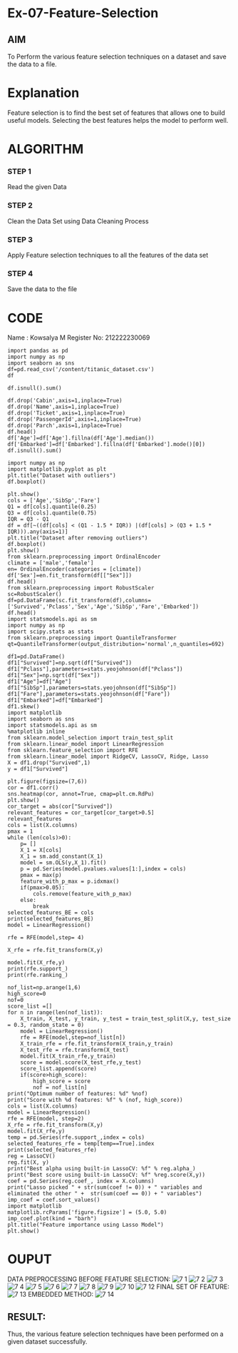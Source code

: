 # Ex-07-Feature-Selection
## AIM
To Perform the various feature selection techniques on a dataset and save the data to a file. 

# Explanation
Feature selection is to find the best set of features that allows one to build useful models.
Selecting the best features helps the model to perform well. 

# ALGORITHM
### STEP 1
Read the given Data
### STEP 2
Clean the Data Set using Data Cleaning Process
### STEP 3
Apply Feature selection techniques to all the features of the data set
### STEP 4
Save the data to the file
# CODE
Name : Kowsalya M
Register No: 212222230069
```
import pandas as pd
import numpy as np
import seaborn as sns
df=pd.read_csv('/content/titanic_dataset.csv')
df

df.isnull().sum()

df.drop('Cabin',axis=1,inplace=True)
df.drop('Name',axis=1,inplace=True)
df.drop('Ticket',axis=1,inplace=True)
df.drop('PassengerId',axis=1,inplace=True)
df.drop('Parch',axis=1,inplace=True)
df.head()
df['Age']=df['Age'].fillna(df['Age'].median())
df['Embarked']=df['Embarked'].fillna(df['Embarked'].mode()[0])
df.isnull().sum()

import numpy as np
import matplotlib.pyplot as plt
plt.title("Dataset with outliers")
df.boxplot()

plt.show()
cols = ['Age','SibSp','Fare']
Q1 = df[cols].quantile(0.25)
Q3 = df[cols].quantile(0.75)
IQR = Q3 - Q1
df = df[~((df[cols] < (Q1 - 1.5 * IQR)) |(df[cols] > (Q3 + 1.5 * IQR))).any(axis=1)]
plt.title("Dataset after removing outliers")
df.boxplot()
plt.show()
from sklearn.preprocessing import OrdinalEncoder
climate = ['male','female']
en= OrdinalEncoder(categories = [climate])
df['Sex']=en.fit_transform(df[["Sex"]])
df.head()
from sklearn.preprocessing import RobustScaler
sc=RobustScaler()
df=pd.DataFrame(sc.fit_transform(df),columns=['Survived','Pclass','Sex','Age','SibSp','Fare','Embarked'])
df.head()
import statsmodels.api as sm
import numpy as np
import scipy.stats as stats
from sklearn.preprocessing import QuantileTransformer 
qt=QuantileTransformer(output_distribution='normal',n_quantiles=692)

df1=pd.DataFrame()
df1["Survived"]=np.sqrt(df["Survived"])
df1["Pclass"],parameters=stats.yeojohnson(df["Pclass"])
df1["Sex"]=np.sqrt(df["Sex"])
df1["Age"]=df["Age"]
df1["SibSp"],parameters=stats.yeojohnson(df["SibSp"])
df1["Fare"],parameters=stats.yeojohnson(df["Fare"])
df1["Embarked"]=df["Embarked"]
df1.skew()
import matplotlib
import seaborn as sns
import statsmodels.api as sm
%matplotlib inline
from sklearn.model_selection import train_test_split
from sklearn.linear_model import LinearRegression
from sklearn.feature_selection import RFE
from sklearn.linear_model import RidgeCV, LassoCV, Ridge, Lasso
X = df1.drop("Survived",1) 
y = df1["Survived"]          

plt.figure(figsize=(7,6))
cor = df1.corr()
sns.heatmap(cor, annot=True, cmap=plt.cm.RdPu)
plt.show()
cor_target = abs(cor["Survived"])
relevant_features = cor_target[cor_target>0.5]
relevant_features
cols = list(X.columns)
pmax = 1
while (len(cols)>0):
    p= []
    X_1 = X[cols]
    X_1 = sm.add_constant(X_1)
    model = sm.OLS(y,X_1).fit()
    p = pd.Series(model.pvalues.values[1:],index = cols)      
    pmax = max(p)
    feature_with_p_max = p.idxmax()
    if(pmax>0.05):
        cols.remove(feature_with_p_max)
    else:
        break
selected_features_BE = cols
print(selected_features_BE)
model = LinearRegression()

rfe = RFE(model,step= 4)

X_rfe = rfe.fit_transform(X,y)  

model.fit(X_rfe,y)
print(rfe.support_)
print(rfe.ranking_)

nof_list=np.arange(1,6)            
high_score=0
nof=0           
score_list =[]
for n in range(len(nof_list)):
    X_train, X_test, y_train, y_test = train_test_split(X,y, test_size = 0.3, random_state = 0)
    model = LinearRegression()
    rfe = RFE(model,step=nof_list[n])
    X_train_rfe = rfe.fit_transform(X_train,y_train)
    X_test_rfe = rfe.transform(X_test)
    model.fit(X_train_rfe,y_train)
    score = model.score(X_test_rfe,y_test)
    score_list.append(score)
    if(score>high_score):
        high_score = score
        nof = nof_list[n]
print("Optimum number of features: %d" %nof)
print("Score with %d features: %f" % (nof, high_score))
cols = list(X.columns)
model = LinearRegression()
rfe = RFE(model, step=2)             
X_rfe = rfe.fit_transform(X,y)  
model.fit(X_rfe,y)              
temp = pd.Series(rfe.support_,index = cols)
selected_features_rfe = temp[temp==True].index
print(selected_features_rfe)
reg = LassoCV()
reg.fit(X, y)
print("Best alpha using built-in LassoCV: %f" % reg.alpha_)
print("Best score using built-in LassoCV: %f" %reg.score(X,y))
coef = pd.Series(reg.coef_, index = X.columns)
print("Lasso picked " + str(sum(coef != 0)) + " variables and eliminated the other " +  str(sum(coef == 0)) + " variables")
imp_coef = coef.sort_values()
import matplotlib
matplotlib.rcParams['figure.figsize'] = (5.0, 5.0)
imp_coef.plot(kind = "barh")
plt.title("Feature importance using Lasso Model")
plt.show()
```
# OUPUT
DATA PREPROCESSING BEFORE FEATURE SELECTION:
![7 1](https://github.com/Kowsalyasathya/Ex-07-Feature-Selection/assets/118671457/cbfcc142-038e-4bef-a9ae-70a5b9f51603)
![7 2](https://github.com/Kowsalyasathya/Ex-07-Feature-Selection/assets/118671457/e8fff0b6-aeb6-45ad-9d12-627fa6021076)
![7 3](https://github.com/Kowsalyasathya/Ex-07-Feature-Selection/assets/118671457/f4acc744-dd7f-48a6-91d5-963d44d220f4)
![7 4](https://github.com/Kowsalyasathya/Ex-07-Feature-Selection/assets/118671457/4254941d-aec2-4dea-b9f1-1c784b85530c)
![7 5](https://github.com/Kowsalyasathya/Ex-07-Feature-Selection/assets/118671457/a79e707f-80e1-493e-bae1-9da15cd89612)
![7 6](https://github.com/Kowsalyasathya/Ex-07-Feature-Selection/assets/118671457/49a5cd00-8fd0-4824-b887-49aae33b095c)
![7 7](https://github.com/Kowsalyasathya/Ex-07-Feature-Selection/assets/118671457/2e73067f-a0f8-4816-80a7-849fbd969a3a)
![7 8](https://github.com/Kowsalyasathya/Ex-07-Feature-Selection/assets/118671457/d606b755-629e-47a9-aa3d-76754b590aea)
![7 9](https://github.com/Kowsalyasathya/Ex-07-Feature-Selection/assets/118671457/4b66ca9a-865e-41d8-9201-9d75fc3569a5)
![7 10](https://github.com/Kowsalyasathya/Ex-07-Feature-Selection/assets/118671457/367bde4a-f647-444a-815b-85911d521f65)
![7 12](https://github.com/Kowsalyasathya/Ex-07-Feature-Selection/assets/118671457/5329281e-462c-4f1c-86ce-b125cd696bd4)
FINAL SET OF FEATURE:
![7 13](https://github.com/Kowsalyasathya/Ex-07-Feature-Selection/assets/118671457/bb48a7d0-328b-4091-9495-9c9293d153a6)
EMBEDDED METHOD:
![7 14](https://github.com/Kowsalyasathya/Ex-07-Feature-Selection/assets/118671457/d3b09c98-1bab-47ec-9dae-651b956f37cb)


## RESULT:

Thus, the various feature selection techniques have been performed on a given dataset successfully.
